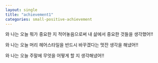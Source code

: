 ```yaml
---
layout: single
title: "achievement1"
categories: small-positive-achievement
---
```


와 나는 오늘 뭐가 중요한 지 적어놓음으로써 내 삶에서 중요한 것들을 생각했어!!


와 나는 오늘 머리 헤어스타일을 반드시 바꾸겠다는 멋잔 생각을 해냈어!!


와 나는 오늘 주말에 무엇을 어떻게 할 지 생각해냈어!!

